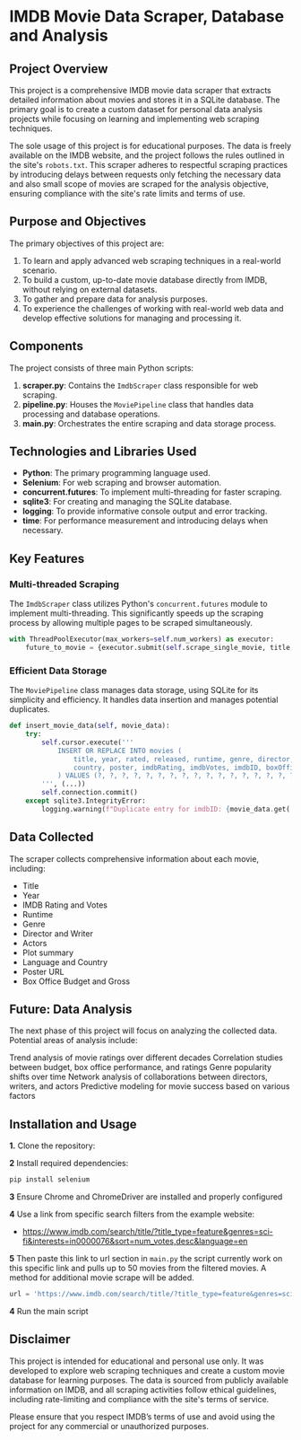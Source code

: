 # IMDB Movie Data Scraper, Database and Analysis

## Project Overview

This project is a comprehensive IMDB movie data scraper that extracts detailed information about movies and stores it in a SQLite database. The primary goal is to create a custom dataset for personal data analysis projects while focusing on learning and implementing web scraping techniques.

The sole usage of this project is for educational purposes. The data is freely available on the IMDB website, and the project follows the rules outlined in the site's `robots.txt`. This scraper adheres to respectful scraping practices by introducing delays between requests only fetching the necessary data and also small scope of movies are scraped for the analysis objective, ensuring compliance with the site's rate limits and terms of use.

## Purpose and Objectives

The primary objectives of this project are:

1. To learn and apply advanced web scraping techniques in a real-world scenario.
2. To build a custom, up-to-date movie database directly from IMDB, without relying on external datasets.
3. To gather and prepare data for analysis purposes.
4. To experience the challenges of working with real-world web data and develop effective solutions for managing and processing it.

## Components

The project consists of three main Python scripts:

1. **scraper.py**: Contains the `ImdbScraper` class responsible for web scraping.
2. **pipeline.py**: Houses the `MoviePipeline` class that handles data processing and database operations.
3. **main.py**: Orchestrates the entire scraping and data storage process.

## Technologies and Libraries Used

- **Python**: The primary programming language used.
- **Selenium**: For web scraping and browser automation.
- **concurrent.futures**: To implement multi-threading for faster scraping.
- **sqlite3**: For creating and managing the SQLite database.
- **logging**: To provide informative console output and error tracking.
- **time**: For performance measurement and introducing delays when necessary.

## Key Features

### Multi-threaded Scraping

The `ImdbScraper` class utilizes Python's `concurrent.futures` module to implement multi-threading. This significantly speeds up the scraping process by allowing multiple pages to be scraped simultaneously.

```python
with ThreadPoolExecutor(max_workers=self.num_workers) as executor:
    future_to_movie = {executor.submit(self.scrape_single_movie, title, link): (title, link) for title, link in zip(movie_titles, movie_links)}
```

### Efficient Data Storage

The `MoviePipeline` class manages data storage, using SQLite for its simplicity and efficiency. It handles data insertion and manages potential duplicates.

```python
def insert_movie_data(self, movie_data):
    try:
        self.cursor.execute('''
            INSERT OR REPLACE INTO movies (
                title, year, rated, released, runtime, genre, director, writer, actors, plot, language,
                country, poster, imdbRating, imdbVotes, imdbID, boxOfficeBudget, boxOfficeGross
            ) VALUES (?, ?, ?, ?, ?, ?, ?, ?, ?, ?, ?, ?, ?, ?, ?, ?, ?, ?)
        ''', (...))
        self.connection.commit()
    except sqlite3.IntegrityError:
        logging.warning(f"Duplicate entry for imdbID: {movie_data.get('imdbID')}")
```

## Data Collected

The scraper collects comprehensive information about each movie, including:

- Title
- Year
- IMDB Rating and Votes
- Runtime
- Genre
- Director and Writer
- Actors
- Plot summary
- Language and Country
- Poster URL
- Box Office Budget and Gross

## Future: Data Analysis

The next phase of this project will focus on analyzing the collected data. Potential areas of analysis include:

Trend analysis of movie ratings over different decades
Correlation studies between budget, box office performance, and ratings
Genre popularity shifts over time
Network analysis of collaborations between directors, writers, and actors
Predictive modeling for movie success based on various factors

## Installation and Usage

**1.** Clone the repository:

**2** Install required dependencies:

```python
pip install selenium
```

**3** Ensure Chrome and ChromeDriver are installed and properly configured

**4** Use a link from specific search filters from the example website:

- https://www.imdb.com/search/title/?title_type=feature&genres=sci-fi&interests=in0000076&sort=num_votes,desc&language=en

**5** Then paste this link to url section in `main.py` the script currently work on this specific link and pulls up to 50 movies from the filtered movies. A method for additional movie scrape will be added.

```python
url = 'https://www.imdb.com/search/title/?title_type=feature&genres=sci-fi&interests=in0000076&sort=num_votes,desc&language=en'
```

**4** Run the main script

## Disclaimer

This project is intended for educational and personal use only. It was developed to explore web scraping techniques and create a custom movie database for learning purposes. The data is sourced from publicly available information on IMDB, and all scraping activities follow ethical guidelines, including rate-limiting and compliance with the site's terms of service.

Please ensure that you respect IMDB’s terms of use and avoid using the project for any commercial or unauthorized purposes.
